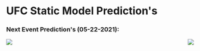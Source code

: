 # UFC Static Model Prediction's
### Next Event Prediction's (05-22-2021):
<img align='left' src='https://i.ibb.co/WWvF8jv/screenshot.png'>
<img align='right' src='https://i.ibb.co/kq2CmgX/cropped.png'>
